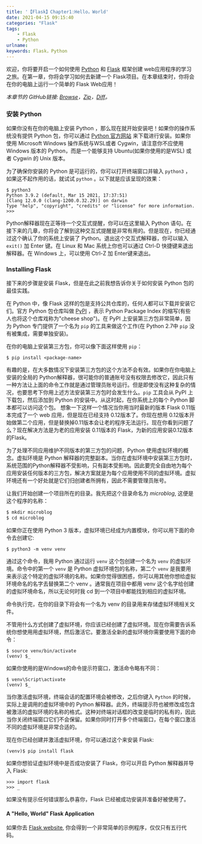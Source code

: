 ```yaml
---
title: '【Flask】Chapter1:Hello，World'
date: 2021-04-15 09:15:40
categories: "Flask"
tags:
	- Flask
	- Python
urlname:
keywords: Flask，Python
---
```


欢迎，你将要开启一个如何使用 [Python](https://www.python.org/) 和 [Flask](https://flask.palletsprojects.com/en/1.1.x/) 框架创建 web应用程序的学习之旅。在第一章，你将会学习如何去新建一个 Flask项目。在本章结束时，你将会在你的电脑上运行一个简单的 Flask Web应用！

*本章节的 GitHub链接: [Browse](https://github.com/miguelgrinberg/microblog/tree/v0.1)，[Zip](https://github.com/miguelgrinberg/microblog/archive/v0.1.zip)，[Diff](https://github.com/miguelgrinberg/microblog/compare/v0.0...v0.1)。*

<!-- more -->

### 安装 Python

如果你没有在你的电脑上安装 Python ，那么现在就开始安装吧！如果你的操作系统没有提供 Python 包，你可以通过 [Python 官方网站](https://www.python.org/downloads/) 来下载进行安装。如果你使用 Microsoft Windows 操作系统与WSL或者 Cygwin，请注意你不应使用 Windows 版本的 Python，而是一个能够支持 Ubuntu(如果你使用的是WSL) 或者 Cygwin 的 Unix 版本。

为了确保你安装的 Python 是可运行的，你可以打开终端窗口并输入 `python3` ，如果这不起作用的话，就试试 `python` 。以下就是应该呈现的效果：

```shell
$ python3
Python 3.9.2 (default, Mar 15 2021, 17:37:51)
[Clang 12.0.0 (clang-1200.0.32.29)] on darwin
Type "help", "copyright", "credits" or "license" for more information.
>>> 
```

Python解释器现在正等待一个交互式提醒，你可以在这里输入 Python 语句。在接下来的几章，你将会了解到这种交互式提醒是非常有用的。但是现在，你已经通过这个确认了你的系统上安装了 Python。退出这个交互式解释器，你可以输入 `exit()` 加 Enter 键。在 Linux 和 Mac 系统上你也可以通过 Ctrl-D 快捷键来退出解释器。在 Windows 上，可以使用 Ctrl-Z 加 Enter键来退出。

### Installing Flask

接下来的步骤是安装 Flask，但是在此之前我想告诉你关于如何安装 Python 包的最佳实践。

在 Python 中，像 Flask 这样的包是支持公共仓库的，任何人都可以下载并安装它们。官方 Python 包仓库叫做 [PyPI](https://pypi.org/) ，表示 Python Package Index 的缩写(有些人也将这个仓库戏称为"cheese shop")。在 PyPI 上安装第三方包非常简单，因为 Python 专门提供了一个名为 `pip` 的工具来做这个工作(在 Python 2.7中 `pip` 没有被集成，需要单独安装)。

在你的电脑上安装第三方包，你可以像下面这样使用 `pip`：

```shell
$ pip install <package-name>
```

有趣的是，在大多数情况下安装第三方包的这个方法不会有效。如果你在你电脑上安装的全局的 Python解释器，很可能你的普通账号没有权限去修改它，因此只有一种方法让上面的命令工作就是通过管理员账号运行。但是即使没有这种复杂的情况，也要思考下你用上述方法安装第三方包时会发生什么。`pip` 工具会从 PyPI 上下载包，然后添加到 Python 的安装中。从这时起，在你系统上的每个 Python 脚本都可以访问这个包。 想象一下这样一个情况当你用当时最新的版本 Flask 0.11版本完成了一个 web 应用，但是现在已经支持 0.12版本了。你现在想用 0.12版本开始做第二个应用，但是替换掉0.11版本会让老的程序无法运行。现在你看到问题了么？现在解决方法是为老的应用安装 0.11版本的 Flask，为新的应用安装0.12版本的Flask。

为了处理不同应用维护不同版本的第三方包的问题，Python 使用虚拟环境的概念。虚拟环境是 Python 解释器的完整副本。当你在虚拟环境中安装第三方包时，系统范围的Python解释器不受影响，只有副本受影响。因此要完全自由地为每个应用安装任何版本的三方包，解决方案就是为每个应用使用不同的虚拟环境。虚拟环境还有一个好处就是它们归创建者所拥有，因此不需要管理员账号。

让我们开始创建一个项目所在的目录。我先把这个目录命名为 *microblog*, 这便是这个程序的名称：

```sh
$ mkdir microblog
$ cd microblog
```

如果你正在使用 Python 3 版本，虚拟环境已经成为内置模块，你可以用下面的命令去创建它:

```shell
$ python3 -m venv venv
```

通过这个命令，我用 Python 通过运行 `venv` 这个包创建一个名为 `venv` 的虚拟环境。命令中的第一个 `venv` 是 Python 虚拟环境包的名称，第二个 `venv` 是我要用来表示这个特定的虚拟环境的名称。如果你觉得很困惑，你可以用其他你想给虚拟环境命名的名字去替换第二个 venv 。通常我在项目中都用 venv 这个名字给创建的虚拟环境命名，所以无论何时我 cd 到一个项目中都能找到相应的虚拟环境。

命令执行完，在你的目录下将会有一个名为 venv 的目录用来存储虚拟环境相关文件。

不管用什么方式创建了虚拟环境，你应该已经创建了虚拟环境。现在你需要告诉系统你想使用用虚拟环境，然后激活它。要激活全新的虚拟环境你需要使用下面的命令：

```shell
$ source venv/bin/activate
(venv) $_
```

如果你使用的是Windows的命令提示符窗口，激活命令略有不同：

```shell
$ venv\Script\activate
(venv) $_
```

当你激活虚拟环境，终端会话的配置环境会被修改，之后你键入 `Python` 的时候，实际上是调用的虚拟环境中的 Python 解释器。此外，终端提示符也被修改成包含被激活的虚拟环境的名称的格式。这种对终端对话框的改变是临时的私有的，因此当你关闭终端窗口它们不会保留。如果你同时打开多个终端窗口，在每个窗口激活不同的虚拟环境是非常合适的。

现在你已经创建并激活虚拟环境，你可以通过这个来安装 Flask:

```shell
(venv)$ pip install flask
```

如果你想验证虚拟环境中是否成功安装了 Flask，你可以开启 Python 解释器并导入 Flask:

```shell
>>> import flask
>>> _
```

如果没有提示任何错误那么恭喜你，Flask 已经被成功安装并准备好被使用了。

#### A "Hello, World" Flask Application

如果你去 [Flask website](https://flask.palletsprojects.com/en/1.1.x/), 你会得到一个非常简单的示例程序，仅仅只有五行代码。











